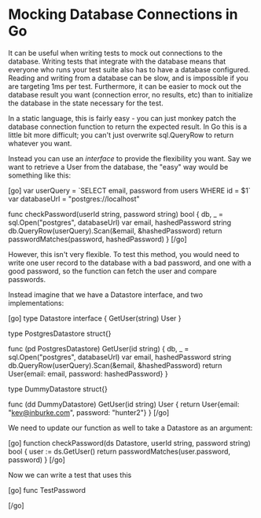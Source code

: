 # Mocking Database Connections in Go

It can be useful when writing tests to mock out connections to the database.
Writing tests that integrate with the database means that everyone who runs
your test suite also has to have a database configured. Reading and writing
from a database can be slow, and is impossible if you are targeting 1ms per
test. Furthermore, it can be easier to mock out the database result you want
(connection error, no results, etc) than to initialize the database in the
state necessary for the test.

In a static language, this is fairly easy - you can just monkey patch the
database connection function to return the expected result. In Go this is a
little bit more difficult; you can't just overwrite sql.QueryRow to return
whatever you want.

Instead you can use an *interface* to provide the flexibility you want. Say we
want to retrieve a User from the database, the "easy" way would be something
like this:

<p>
[go]
var userQuery = `SELECT email, password from users WHERE id = $1`
var databaseUrl = "postgres://localhost"

func checkPassword(userId string, password string) bool {
    db, _ = sql.Open("postgres", databaseUrl)
    var email, hashedPassword string
    db.QueryRow(userQuery).Scan(&email, &hashedPassword)
    return passwordMatches(password, hashedPassword)
}
[/go]
</p>

However, this isn't very flexible. To test this method, you would need to
write one user record to the database with a bad password, and one with a good
password, so the function can fetch the user and compare passwords.

Instead imagine that we have a Datastore interface, and two implementations:

<p>
[go]
type Datastore interface {
    GetUser(string) User
}

type PostgresDatastore struct{}

func (pd PostgresDatastore) GetUser(id string) {
    db, _ = sql.Open("postgres", databaseUrl)
    var email, hashedPassword string
    db.QueryRow(userQuery).Scan(&email, &hashedPassword)
    return User{email: email, password: hashedPassword}
}

type DummyDatastore struct{}

func (dd DummyDatastore) GetUser(id string) User {
    return User{email: "kev@inburke.com", password: "hunter2"}
}
[/go]
</p>

We need to update our function as well to take a Datastore as an argument:

<p>
[go]
function checkPassword(ds Datastore, userId string, password string) bool {
    user := ds.GetUser()
    return passwordMatches(user.password, password)
}
[/go]

Now we can write a test that uses this

<p>
[go]
func TestPassword

[/go]
</p>
